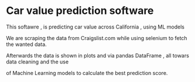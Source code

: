 # Car value prediction software 
 This softawre , is predicting car value across California , using ML models 

We are scraping the data from Craigslist.com while using selenium to fetch the wanted data.

Afterwards the data is shown in plots and via pandas DataFrame , all towars data cleaning and the use

of Machine Learning models to calculate the best prediction score.  